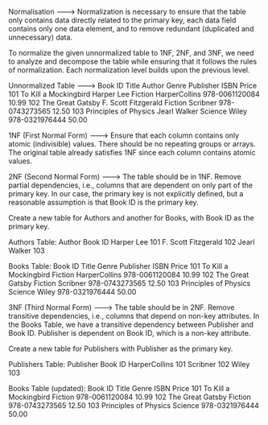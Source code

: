 Normalisation --->
Normalization is necessary to ensure that the table only contains data directly related to the primary key, each data field contains only one data element, and to remove redundant (duplicated and unnecessary) data.

To normalize the given unnormalized table to 1NF, 2NF, and 3NF, we need to analyze and decompose the table while ensuring that it follows the rules of normalization. Each normalization level builds upon the previous level.

Unnormalized Table --->
Book ID  Title                  Author              Genre     Publisher      ISBN            Price
101     To Kill a Mockingbird   Harper Lee          Fiction   HarperCollins  978-0061120084   10.99
102     The Great Gatsby        F. Scott Fitzgerald Fiction   Scribner       978-0743273565   12.50
103     Principles of Physics   Jearl Walker        Science   Wiley          978-0321976444   50.00

1NF (First Normal Form) --->
Ensure that each column contains only atomic (indivisible) values.
There should be no repeating groups or arrays.
The original table already satisfies 1NF since each column contains atomic values.

2NF (Second Normal Form) --->
The table should be in 1NF.
Remove partial dependencies, i.e., columns that are dependent on only part of the primary key.
In our case, the primary key is not explicitly defined, but a reasonable assumption is that Book ID is the primary key.

Create a new table for Authors and another for Books, with Book ID as the primary key.

Authors Table:
Author              Book ID
Harper Lee          101
F. Scott Fitzgerald 102
Jearl Walker        103

Books Table:
Book ID  Title                  Genre     Publisher      ISBN            Price
101     To Kill a Mockingbird   Fiction   HarperCollins  978-0061120084   10.99
102     The Great Gatsby        Fiction   Scribner       978-0743273565   12.50
103     Principles of Physics   Science   Wiley          978-0321976444   50.00

3NF (Third Normal Form) --->
The table should be in 2NF.
Remove transitive dependencies, i.e., columns that depend on non-key attributes.
In the Books Table, we have a transitive dependency between Publisher and Book ID. Publisher is dependent on Book ID, which is a non-key attribute.

Create a new table for Publishers with Publisher as the primary key.

Publishers Table:
Publisher       Book ID
HarperCollins   101
Scribner        102
Wiley           103

Books Table (updated):
Book ID  Title                  Genre     ISBN            Price
101     To Kill a Mockingbird   Fiction   978-0061120084   10.99
102     The Great Gatsby        Fiction   978-0743273565   12.50
103     Principles of Physics  Science   978-0321976444   50.00


